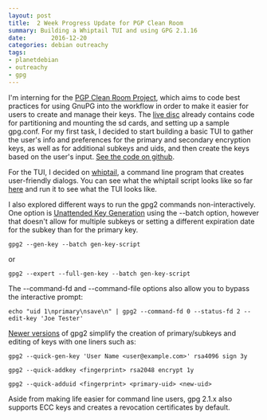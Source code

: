 ```yaml
---
layout: post
title:  2 Week Progress Update for PGP Clean Room
summary: Building a Whiptail TUI and using GPG 2.1.16
date:       2016-12-20
categories: debian outreachy
tags: 
- planetdebian
- outreachy
- gpg
---
```


I'm interning for the [PGP Clean Room Project](https://wiki.debian.org/OpenPGP/CleanRoomLiveEnvironment), which aims to code best practices for using GnuPG into the workflow in order to make it easier for users to create and manage their keys. The [live disc](https://anonscm.debian.org/git/collab-maint/make-pgp-clean-room.git/tree/resources/config/includes.chroot/usr/local/sbin) already contains code for partitioning and mounting the sd cards, and setting up a sample gpg.conf. For my first task, I decided to start building a basic TUI to gather the user's info and preferences for the primary and secondary encryption keys, as well as for additional subkeys and uids, and then create the keys based on the user's input. [See the code on github](https://github.com/eferdman/gpg-helper-scripts).

For the TUI, I decided on [whiptail](https://en.wikibooks.org/wiki/Bash_Shell_Scripting/Whiptail), a command line program that creates user-friendly dialogs. You can see what the whiptail script looks like so far [here](https://github.com/eferdman/gpg-helper-scripts/blob/master/user-info.sh) and run it to see what the TUI looks like. 

I also explored different ways to run the gpg2 commands non-interactively. One option is [Unattended Key Generation](https://www.gnupg.org/documentation/manuals/gnupg/Unattended-GPG-key-generation.html) using the --batch option, however that doesn't allow for multiple subkeys or setting a different expiration date for the subkey than for the primary key.

`gpg2 --gen-key --batch gen-key-script`

or

`gpg2 --expert --full-gen-key --batch gen-key-script`

The --command-fd and --command-file options also allow you to bypass the interactive prompt:

`echo "uid 1\nprimary\nsave\n" | gpg2 --command-fd 0 --status-fd 2 --edit-key 'Joe Tester'`

[Newer versions](https://www.gnupg.org/faq/whats-new-in-2.1.html#autorev) of gpg2 simplify the creation of primary/subkeys and editing of keys with one liners such as:

`gpg2 --quick-gen-key 'User Name <user@example.com>' rsa4096 sign 3y`

`gpg2 --quick-addkey <fingerprint> rsa2048 encrypt 1y`

`gpg2 --quick-adduid <fingerprint> <primary-uid> <new-uid>`

Aside from making life easier for command line users, gpg 2.1.x also supports ECC keys and creates a revocation certificates by default.
